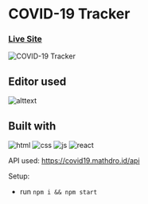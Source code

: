 # COVID-19 Tracker

### [Live Site](https://anshphirani.github.io/covidtracker)

![COVID-19 Tracker](https://i.ibb.co/X87BqVY/Screenshot-2020-04-13-at-10-14-58.png)

## Editor used 
![alttext](https://img.shields.io/badge/Visual_Studio_Code-0078D4?style=for-the-badge&logo=visual%20studio%20code&logoColor=white)

## Built with 
 ![html](https://img.shields.io/badge/HTML5-E34F26?style=for-the-badge&logo=html5&logoColor=white)
 ![css](https://img.shields.io/badge/CSS3-1572B6?style=for-the-badge&logo=css3&logoColor=white)
 ![js](https://img.shields.io/badge/JavaScript-F7DF1E?style=for-the-badge&logo=javascript&logoColor=black)
 ![react](https://img.shields.io/badge/React.js-blue?style=for-the-badge&logo=react&logoColor=white)

API used: https://covid19.mathdro.id/api

Setup:
- run ```npm i && npm start```
